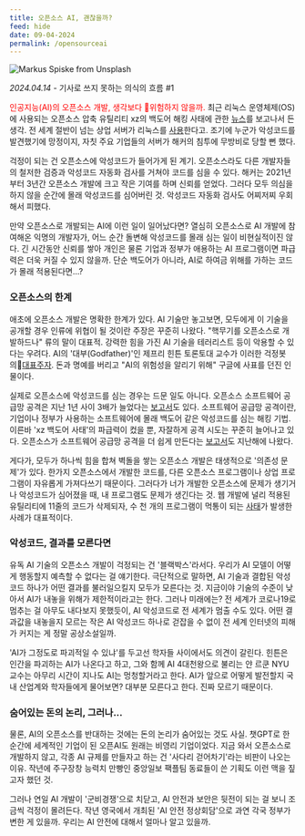 ```yaml
---
title: 오픈소스 AI, 괜찮을까?
feed: hide
date: 09-04-2024
permalink: /opensourceai
---
```

![Markus Spiske from Unsplash](https://images.unsplash.com/photo-1533709752211-118fcaf03312?q=80&w=2940&auto=format&fit=crop&ixlib=rb-4.0.3&ixid=M3wxMjA3fDB8MHxwaG90by1wYWdlfHx8fGVufDB8fHx8fA%3D%3D)

*2024.04.14* - 기사로 쓰지 못하는 의식의 흐름 #1

<span style="color:red">인공지능(AI)의 오픈소스 개발, 생각보다 위험하지 않을까. </span>최근 리눅스 운영체제(OS)에 사용되는 오픈소스 압축 유틸리티 xz의 백도어 해킹 사태에 관한 [뉴스](https://news.hada.io/topic?id=14111)를 보고나서 든 생각. 전 세계 절반이 넘는 상업 서버가 리눅스를 [사용](https://www.redhat.com/en/blog/red-hat-leading-enterprise-linux-server-market#:~:text=Paid%20Linux%20subscriptions%20made%20up%20more%20than%2051%25)한다고. 조기에 누군가 악성코드를 발견했기에 망정이지, 자칫 주요 기업들의 서버가 해커의 침투에 무방비로 당할 뻔 했다.

걱정이 되는 건 오픈소스에 악성코드가 들어가게 된 계기. 오픈소스라도 다른 개발자들의 철저한 검증과 악성코드 자동화 검사를 거쳐야 코드를 심을 수 있다. 해커는 2021년부터 3년간 오픈소스 개발에 크고 작은 기여를 하며 신뢰를 얻었다. 그러다 모두 의심을 하지 않을 순간에 몰래 악성코드를 심어버린 것. 악성코드 자동화 검사도 어찌저찌 우회해서 피했다.

만약 오픈소스로 개발되는 AI에 이런 일이 일어났다면? 열심히 오픈소스로 AI 개발에 참여해온 익명의 개발자가, 어느 순간 돌변해 악성코드를 몰래 심는 일이 비현실적이진 않다. 긴 시간동안 신뢰를 쌓아 개인은 물론 기업과 정부가 애용하는 AI 프로그램이면 파급력은 더욱 커질 수 있지 않을까. 단순 백도어가 아니라, AI로 하여금 위해를 가하는 코드가 몰래 적용된다면...?

### 오픈소스의 한계

애초에 오픈소스 개발은 명확한 한계가 있다. AI 기술만 놓고보면, 모두에게 이 기술을 공개할 경우 인류에 위협이 될 것이란 주장은 꾸준히 나왔다. "핵무기를 오픈소스로 개발하드나" 류의 말이 대표적. 강력한 힘을 가진 AI 기술을 테러리스트 등이 악용할 수 있다는 우려다. AI의 '대부(Godfather)'인 제프리 힌튼 토론토대 교수가 이러한 걱정봇의[대표주자](https://www.joongang.co.kr/article/25159602#home). 돈과 명예를 버리고 "AI의 위험성을 알리기 위해" 구글에 사표를 던진 인물이다.

실제로 오픈소스에 악성코드를 심는 경우는 드문 일도 아니다. 오픈소스 소프트웨어 공급망 공격은 지난 1년 사이 3배가 늘었다는 [보고서](https://www.itworld.co.kr/news/309691)도 있다. 소프트웨어 공급망 공격이란, 기업이나 정부가 사용하는 소프트웨어에 몰래 백도어 같은 악성코드를 심는 해킹 기법. 이른바 'xz 백도어 사태'의 파급력이 컸을 뿐, 자잘하게 공격 시도는 꾸준히 늘어나고 있다. 오픈소스가 소프트웨어 공급망 공격을 더 쉽게 만든다는 [보고서](https://www.yna.co.kr/view/AKR20240117130700009)도 지난해에 나왔다.

게다가, 모두가 하나씩 힘을 합쳐 벽돌을 쌓는 오픈소스 개발은 태생적으로 '의존성 문제'가 있다. 한가지 오픈소스에서 개발한 코드를, 다른 오픈소스 프로그램이나 상업 프로그램이 자유롭게 가져다쓰기 때문이다. 그러다가 너가 개발한 오픈소스에 문제가 생기거나 악성코드가 심어졌을 때, 내 프로그램도 문제가 생긴다는 것. 웹 개발에 널리 적용된 유틸리티에 11줄의 코드가 삭제되자, 수 천 개의 프로그램이 먹통이 되는 [사태](https://www.bloter.net/news/articleView.html?idxno=22900)가 발생한 사례가 대표적이다.

### 악성코드, 결과를 모른다면

유독 AI 기술의 오픈소스 개발이 걱정되는 건 '블랙박스'라서다. 우리가 AI 모델이 어떻게 행동할지 예측할 수 없다는 걸 얘기한다. 극단적으로 말하면, AI 기술과 결합된 악성 코드 하나가 어떤 결과를 불러일으킬지 모두가 모른다는 것. 지금이야 기술의 수준이 낮아서 AI가 내놓을 위해가 제한적이라고는 한다. 그러나 미래에는? 전 세계가 코로나19로 멈추는 걸 아무도 내다보지 못했듯이, AI 악성코드로 전 세계가 멈출 수도 있다. 어떤 결과값을 내놓을지 모르는 작은 AI 악성코드 하나로 걷잡을 수 없이 전 세계 인터넷의 피해가 커지는 게 정말 공상소설일까.

'AI가 그정도로 파괴적일 수 있냐'를 두고선 학자들 사이에서도 의견이 갈린다. 힌튼은 인간을 파괴하는 AI가 나온다고 하고, 그와 함께 AI 4대천왕으로 불리는 얀 르쿤 NYU 교수는 아무리 시간이 지나도 AI는 멍청할거라고 한다. AI가 앞으로 어떻게 발전할지 국내 산업계와 학자들에게 물어보면? 대부분 모른다고 한다. 진짜 모르기 때문이다. 

### 숨어있는 돈의 논리, 그러나...

물론, AI의 오픈소스를 반대하는 것에는 돈의 논리가 숨어있는 것도 사실. 챗GPT로 한 순간에 세계적인 기업이 된 오픈AI도 원래는 비영리 기업이었다. 지금 와서 오픈소스로 개발하지 않고, 각종 AI 규제를 만들자고 하는 건 '사다리 걷어차기'라는 비판이 나오는 이유. 작년에 주구장창 능력치 만빵인 중앙일보 팩플팀 동료들이 쓴 기획도 이런 맥을 짚고자 했던 것.

그러나 연일 AI 개발이 '군비경쟁'으로 치닫고, AI 안전과 보안은 뒷전이 되는 걸 보니 조금씩 걱정이 몰려든다. 작년 영국에서 개최된 'AI 안전 정상회담'으로 과연 각국 정부가 변한 게 있을까. 우리는 AI 안전에 대해서 얼마나 알고 있을까.






